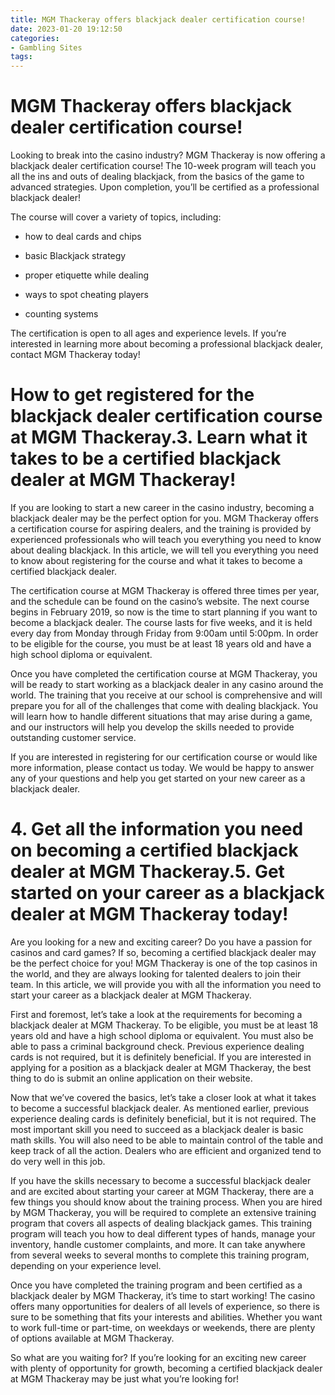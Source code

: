 ```yaml
---
title: MGM Thackeray offers blackjack dealer certification course!
date: 2023-01-20 19:12:50
categories:
- Gambling Sites
tags:
---
```



#  MGM Thackeray offers blackjack dealer certification course!

Looking to break into the casino industry? MGM Thackeray is now offering a blackjack dealer certification course! The 10-week program will teach you all the ins and outs of dealing blackjack, from the basics of the game to advanced strategies. Upon completion, you’ll be certified as a professional blackjack dealer!

The course will cover a variety of topics, including:

- how to deal cards and chips

- basic Blackjack strategy

- proper etiquette while dealing

- ways to spot cheating players

- counting systems

The certification is open to all ages and experience levels. If you’re interested in learning more about becoming a professional blackjack dealer, contact MGM Thackeray today!

#  How to get registered for the blackjack dealer certification course at MGM Thackeray.3. Learn what it takes to be a certified blackjack dealer at MGM Thackeray! 

If you are looking to start a new career in the casino industry, becoming a blackjack dealer may be the perfect option for you. MGM Thackeray offers a certification course for aspiring dealers, and the training is provided by experienced professionals who will teach you everything you need to know about dealing blackjack. In this article, we will tell you everything you need to know about registering for the course and what it takes to become a certified blackjack dealer.

The certification course at MGM Thackeray is offered three times per year, and the schedule can be found on the casino’s website. The next course begins in February 2019, so now is the time to start planning if you want to become a blackjack dealer. The course lasts for five weeks, and it is held every day from Monday through Friday from 9:00am until 5:00pm. In order to be eligible for the course, you must be at least 18 years old and have a high school diploma or equivalent.

Once you have completed the certification course at MGM Thackeray, you will be ready to start working as a blackjack dealer in any casino around the world. The training that you receive at our school is comprehensive and will prepare you for all of the challenges that come with dealing blackjack. You will learn how to handle different situations that may arise during a game, and our instructors will help you develop the skills needed to provide outstanding customer service.

If you are interested in registering for our certification course or would like more information, please contact us today. We would be happy to answer any of your questions and help you get started on your new career as a blackjack dealer.

# 4. Get all the information you need on becoming a certified blackjack dealer at MGM Thackeray.5. Get started on your career as a blackjack dealer at MGM Thackeray today!

Are you looking for a new and exciting career? Do you have a passion for casinos and card games? If so, becoming a certified blackjack dealer may be the perfect choice for you! MGM Thackeray is one of the top casinos in the world, and they are always looking for talented dealers to join their team. In this article, we will provide you with all the information you need to start your career as a blackjack dealer at MGM Thackeray.

First and foremost, let’s take a look at the requirements for becoming a blackjack dealer at MGM Thackeray. To be eligible, you must be at least 18 years old and have a high school diploma or equivalent. You must also be able to pass a criminal background check. Previous experience dealing cards is not required, but it is definitely beneficial. If you are interested in applying for a position as a blackjack dealer at MGM Thackeray, the best thing to do is submit an online application on their website.

Now that we’ve covered the basics, let’s take a closer look at what it takes to become a successful blackjack dealer. As mentioned earlier, previous experience dealing cards is definitely beneficial, but it is not required. The most important skill you need to succeed as a blackjack dealer is basic math skills. You will also need to be able to maintain control of the table and keep track of all the action. Dealers who are efficient and organized tend to do very well in this job.

If you have the skills necessary to become a successful blackjack dealer and are excited about starting your career at MGM Thackeray, there are a few things you should know about the training process. When you are hired by MGM Thackeray, you will be required to complete an extensive training program that covers all aspects of dealing blackjack games. This training program will teach you how to deal different types of hands, manage your inventory, handle customer complaints, and more. It can take anywhere from several weeks to several months to complete this training program, depending on your experience level.

Once you have completed the training program and been certified as a blackjack dealer by MGM Thackeray, it’s time to start working! The casino offers many opportunities for dealers of all levels of experience, so there is sure to be something that fits your interests and abilities. Whether you want to work full-time or part-time, on weekdays or weekends, there are plenty of options available at MGM Thackeray.

So what are you waiting for? If you’re looking for an exciting new career with plenty of opportunity for growth, becoming a certified blackjack dealer at MGM Thackeray may be just what you’re looking for!